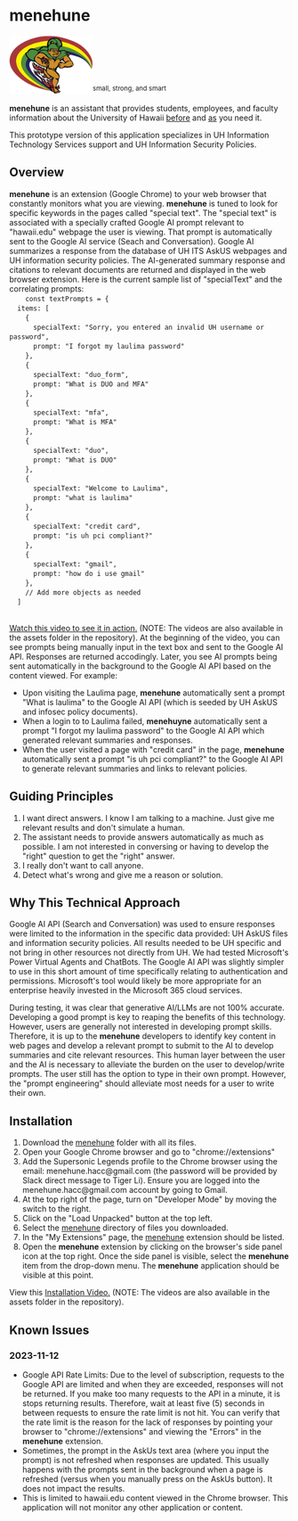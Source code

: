 <h1>menehune</h1>
<img src="https://github.com/HACC2023/Supersonic-Legends/blob/main/uhmenehune-transparent.png" style="width:150;"/><sup>small, strong, and smart</sup>
<p><b>menehune</b> is an assistant that provides students, employees, and faculty information about the University of Hawaii <u>before</u> and <u>as</u> you need it.</p>
<p>This prototype version of this application specializes in UH Information Technology Services support and UH Information Security Policies.</p>
<h2>Overview</h2>
<p><b>menehune</b> is an extension (Google Chrome) to your web browser that constantly monitors what you are viewing.  <b>menehune</b> is tuned to look for specific keywords in the pages called "special text".  The "special text" is associated with a specially crafted Google AI prompt relevant to "hawaii.edu" webpage the user is viewing.  That prompt is automatically sent to the Google AI service (Seach and Conversation).  Google AI summarizes a response from the database of UH ITS AskUS webpages and UH information security policies.  The AI-generated summary response and citations to relevant documents are returned and displayed in the web browser extension.  Here is the current sample list of "specialText" and the correlating prompts:
  <code>
    const textPrompts = {
  items: [
    {
      specialText: "Sorry, you entered an invalid UH username or password",
      prompt: "I forgot my laulima password"
    },
    {
      specialText: "duo_form",
      prompt: "What is DUO and MFA"
    },
    {
      specialText: "mfa",
      prompt: "What is MFA"
    }, 
    {
      specialText: "duo",
      prompt: "What is DUO"
    }, 
    {
      specialText: "Welcome to Laulima",
      prompt: "what is laulima"
    },
    {
      specialText: "credit card",
      prompt: "is uh pci compliant?"
    },
    {
      specialText: "gmail",
      prompt: "how do i use gmail"
    },
    // Add more objects as needed
  ]
  </code>
</p>
<p><a href="https://github.com/HACC2023/Supersonic-Legends/blob/main/assets/menehune-2-Usage%20Examples-hevcmp4.mp4">Watch this video to see it in action.</a> (NOTE: The videos are also available in the assets folder in the repository).  At the beginning of the video, you can see prompts being manually input in the text box and sent to the Google AI API.  Responses are returned accodingly.  Later, you see AI prompts being sent automatically in the background to the Google AI API based on the content viewed.  For example:
  <ul>
    <li>Upon visiting the Laulima page, <b>menehune</b> automatically sent a prompt "What is laulima" to the Google AI API (which is seeded by UH AskUS and infosec policy documents).</li>
    <li>When a login to to Laulima failed, <b>menehuyne</b> automatically sent a prompt "I forgot my laulima password" to the Google AI API which generated relevant summaries and responses.</li>
    <li>When the user visited a page with "credit card" in the page, <b>menehune</b> automatically sent a prompt "is uh pci compliant?" to the Google AI API to generate relevant summaries and links to relevant policies.</li>
  </ul>
</p>
<h2>Guiding Principles</h2>
<ol>
  <li>I want direct answers.  I know I am talking to a machine.  Just give me relevant results and don't simulate a human.</li>
  <li>The assistant needs to provide answers automatically as much as possible.  I am not interested in conversing or having to develop the "right" question to get the "right" answer.</li>
  <li>I really don't want to call anyone.</li>
  <li>Detect what's wrong and give me a reason or solution.</li>
</ol>
<h2>Why This Technical Approach</h2>
<p>Google AI API (Search and Conversation) was used to ensure responses were limited to the information in the specific data provided: UH AskUS files and information security policies.  All results needed to be UH specific and not bring in other resources not directly from UH.  We had tested Microsoft's Power Virtual Agents and ChatBots.  The Google AI API was slightly simpler to use in this short amount of time specifically relating to authentication and permissions.  Microsoft's tool would likely be more appropriate for an enterprise heavily invested in the Microsoft 365 cloud services.</p>
<p>During testing, it was clear that generative AI/LLMs are not 100% accurate.  Developing a good prompt is key to reaping the benefits of this technology.  However, users are generally not interested in developing prompt skills.  Therefore, it is up to the <b>menehune</b> developers to identify key content in web pages and develop a relevant prompt to submit to the AI to develop summaries and cite relevant resources.  This human layer between the user and the AI is necessary to alleviate the burden on the user to develop/write prompts.  The user still has the option to type in their own prompt.  However, the "prompt engineering" should alleviate most needs for a user to write their own.</p>
<h2>Installation</h2>
<ol>
  <li>Download the <u>menehune</u> folder with all its files.</li>
  <li>Open your Google Chrome browser and go to "chrome://extensions"</li>
  <li>Add the Supersonic Legends profile to the Chrome browser using the email: menehune.hacc@gmail.com (the password will be provided by Slack direct message to Tiger Li).  Ensure you are logged into the menehune.hacc@gmail.com account by going to Gmail.</li>
  <li>At the top right of the page, turn on "Developer Mode" by moving the switch to the right.</li>
  <li>Click on the "Load Unpacked" button at the top left.</li>
  <li>Select the <u>menehune</u> directory of files you downloaded.</li>
  <li>In the "My Extensions" page, the <u>menehune</u> extension should be listed.</li>
  <li>Open the <b>menehune</b> extension by clicking on the browser's side panel icon at the top right.  Once the side panel is visible, select the <b>menehune</b> item from the drop-down menu.  The <b>menehune</b> application should be visible at this point.</li>  
</ol>
<p>View this <a href="https://github.com/HACC2023/Supersonic-Legends/blob/main/assets/menehune-1-Installation-hevcmp4.mp4">Installation Video.</a>  (NOTE: The videos are also available in the assets folder in the repository).</p>
<h2>Known Issues</h2>
<h3>2023-11-12</h3>
<ul>
  <li>Google API Rate Limits: Due to the level of subscription, requests to the Google API are limited and when they are exceeded, responses will not be returned.  If you make too many requests to the API in a minute, it is stops returning results.  Therefore, wait at least five (5) seconds in between requests to ensure the rate limit is not hit.  You can verify that the rate limit is the reason for the lack of responses by pointing your browser to "chrome://extensions" and viewing the "Errors" in the <b>menehune</b> extension.</li>
  <li>Sometimes, the prompt in the AskUs text area (where you input the prompt) is not refreshed when responses are updated.  This usually happens with the prompts sent in the background when a page is refreshed (versus when you manually press on the AskUs button).  It does not impact the results.</li>
  <li>This is limited to hawaii.edu content viewed in the Chrome browser.  This application will not monitor any other application or content.</li>
</ul>
